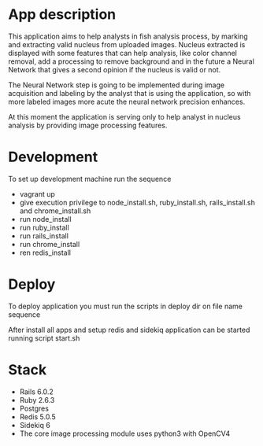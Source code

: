 # App description

This application aims to help analysts in fish analysis process, by marking and extracting valid nucleus from uploaded images. Nucleus extracted is displayed with some features that can help analysis, like color channel removal, add a processing to remove background and in the future a Neural Network that gives a second opinion if the nucleus is valid or not.

The Neural Network step is going to be implemented during image acquisition and labeling by the analyst that is using the application, so with more labeled images more acute the neural network precision enhances.

At this moment the application is serving only to help analyst in nucleus analysis by providing image processing features.

# Development

To set up development machine run the sequence

 - vagrant up
 - give execution privilege to node_install.sh, ruby_install.sh, rails_install.sh and chrome_install.sh
 - run node_install
 - run ruby_install
 - run rails_install
 - run chrome_install
 - ren redis_install

# Deploy

To deploy application you must run the scripts in deploy dir on file name sequence

After install all apps and setup redis and sidekiq application can be started running script start.sh

# Stack

- Rails 6.0.2
- Ruby 2.6.3
- Postgres
- Redis 5.0.5
- Sidekiq 6
- The core image processing module uses python3 with OpenCV4
